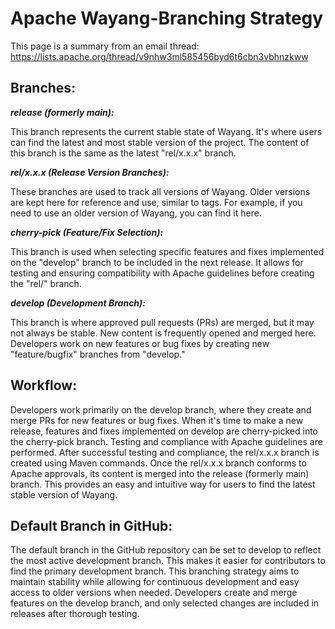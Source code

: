 # Apache Wayang-Branching Strategy
This page is a summary from an email thread: https://lists.apache.org/thread/v9nhw3ml585456byd6t6cbn3vbhnzkww

## Branches:
__*release (formerly main):*__ 

This branch represents the current stable state of Wayang. It's where users can find the latest and most stable version of the project. The content of this branch is the same as the latest "rel/x.x.x" branch.


__*rel/x.x.x (Release Version Branches):*__

These branches are used to track all versions of Wayang. Older versions are kept here for reference and use, similar to tags. For example, if you need to use an older version of Wayang, you can find it here.


__*cherry-pick (Feature/Fix Selection):*__

This branch is used when selecting specific features and fixes implemented on the "develop" branch to be included in the next release. It allows for testing and ensuring compatibility with Apache guidelines before creating the "rel/" branch.


__*develop (Development Branch):*__

This branch is where approved pull requests (PRs) are merged, but it may not always be stable. New content is frequently opened and merged here. Developers work on new features or bug fixes by creating new "feature/bugfix" branches from "develop."

## Workflow:
Developers work primarily on the develop branch, where they create and merge PRs for new features or bug fixes.
When it's time to make a new release, features and fixes implemented on develop are cherry-picked into the cherry-pick branch. Testing and compliance with Apache guidelines are performed.
After successful testing and compliance, the rel/x.x.x branch is created using Maven commands.
Once the rel/x.x.x branch conforms to Apache approvals, its content is merged into the release (formerly main) branch. This provides an easy and intuitive way for users to find the latest stable version of Wayang.


## Default Branch in GitHub:
The default branch in the GitHub repository can be set to develop to reflect the most active development branch. This makes it easier for contributors to find the primary development branch.
This branching strategy aims to maintain stability while allowing for continuous development and easy access to older versions when needed. Developers create and merge features on the develop branch, and only selected changes are included in releases after thorough testing.
